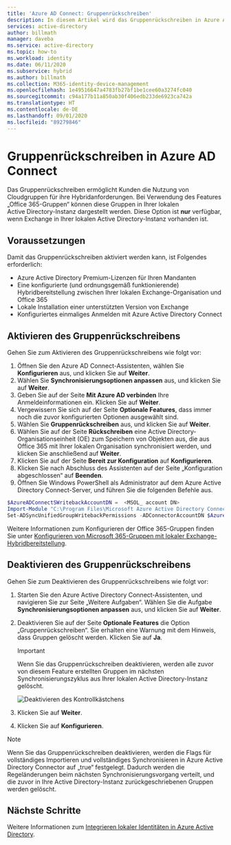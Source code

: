 ```yaml
---
title: 'Azure AD Connect: Gruppenrückschreiben'
description: In diesem Artikel wird das Gruppenrückschreiben in Azure AD Connect beschrieben.
services: active-directory
author: billmath
manager: daveba
ms.service: active-directory
ms.topic: how-to
ms.workload: identity
ms.date: 06/11/2020
ms.subservice: hybrid
ms.author: billmath
ms.collection: M365-identity-device-management
ms.openlocfilehash: 1e49516647a4783fb27bf1be1cee60a3274fc040
ms.sourcegitcommit: c94a177b11a850ab30f406edb233de6923ca742a
ms.translationtype: HT
ms.contentlocale: de-DE
ms.lasthandoff: 09/01/2020
ms.locfileid: "89279846"
---
```

# <a name="azure-ad-connect-group-writeback"></a>Gruppenrückschreiben in Azure AD Connect

Das Gruppenrückschreiben ermöglicht Kunden die Nutzung von Cloudgruppen für ihre Hybridanforderungen. Bei Verwendung des Features „Office 365-Gruppen“ können diese Gruppen in Ihrer lokalen Active Directory-Instanz dargestellt werden. Diese Option ist **nur** verfügbar, wenn Exchange in Ihrer lokalen Active Directory-Instanz vorhanden ist.

## <a name="pre-requisites"></a>Voraussetzungen
Damit das Gruppenrückschreiben aktiviert werden kann, ist Folgendes erforderlich:
- Azure Active Directory Premium-Lizenzen für Ihren Mandanten
- Eine konfigurierte (und ordnungsgemäß funktionierende) Hybridbereitstellung zwischen Ihrer lokalen Exchange-Organisation und Office 365
- Lokale Installation einer unterstützten Version von Exchange
- Konfiguriertes einmaliges Anmelden mit Azure Active Directory Connect 

## <a name="enable-group-writeback"></a>Aktivieren des Gruppenrückschreibens
Gehen Sie zum Aktivieren des Gruppenrückschreibens wie folgt vor:

1. Öffnen Sie den Azure AD Connect-Assistenten, wählen Sie **Konfigurieren** aus, und klicken Sie auf **Weiter**.
2. Wählen Sie **Synchronisierungsoptionen anpassen** aus, und klicken Sie auf **Weiter**.
3. Geben Sie auf der Seite **Mit Azure AD verbinden** Ihre Anmeldeinformationen ein. Klicken Sie auf **Weiter**.
4. Vergewissern Sie sich auf der Seite **Optionale Features**, dass immer noch die zuvor konfigurierten Optionen ausgewählt sind.
5. Wählen Sie **Gruppenrückschreiben** aus, und klicken Sie auf **Weiter**.
6. Wählen Sie auf der Seite **Rückschreiben** eine Active Directory-Organisationseinheit (OE) zum Speichern von Objekten aus, die aus Office 365 mit Ihrer lokalen Organisation synchronisiert werden, und klicken Sie anschließend auf **Weiter**.
7. Klicken Sie auf der Seite **Bereit zur Konfiguration** auf **Konfigurieren**.
8. Klicken Sie nach Abschluss des Assistenten auf der Seite „Konfiguration abgeschlossen“ auf **Beenden**.
9. Öffnen Sie Windows PowerShell als Administrator auf dem Azure Active Directory Connect-Server, und führen Sie die folgenden Befehle aus.

```Powershell
$AzureADConnectSWritebackAccountDN =  <MSOL_ account DN>
Import-Module "C:\Program Files\Microsoft Azure Active Directory Connect\AdSyncConfig\AdSyncConfig.psm1"
Set-ADSyncUnifiedGroupWritebackPermissions -ADConnectorAccountDN $AzureADConnectSWritebackAccountDN
```

Weitere Informationen zum Konfigurieren der Office 365-Gruppen finden Sie unter [Konfigurieren von Microsoft 365-Gruppen mit lokaler Exchange-Hybridbereitstellung](/exchange/hybrid-deployment/set-up-microsoft-365-groups#enable-group-writeback-in-azure-ad-connect).

## <a name="disabling-group-writeback"></a>Deaktivieren des Gruppenrückschreibens
Gehen Sie zum Deaktivieren des Gruppenrückschreibens wie folgt vor: 


1. Starten Sie den Azure Active Directory Connect-Assistenten, und navigieren Sie zur Seite „Weitere Aufgaben“. Wählen Sie die Aufgabe **Synchronisierungsoptionen anpassen** aus, und klicken Sie auf **Weiter**.
2. Deaktivieren Sie auf der Seite **Optionale Features** die Option „Gruppenrückschreiben“.  Sie erhalten eine Warnung mit dem Hinweis, dass Gruppen gelöscht werden.  Klicken Sie auf **Ja**.
   >[!IMPORTANT]
   > Wenn Sie das Gruppenrückschreiben deaktivieren, werden alle zuvor von diesem Feature erstellten Gruppen im nächsten Synchronisierungszyklus aus Ihrer lokalen Active Directory-Instanz gelöscht. 

   ![Deaktivieren des Kontrollkästchens](media/how-to-connect-group-writeback/group2.png)
  
3. Klicken Sie auf **Weiter**.
4. Klicken Sie auf **Konfigurieren**.

 >[!NOTE]
 > Wenn Sie das Gruppenrückschreiben deaktivieren, werden die Flags für vollständiges Importieren und vollständiges Synchronisieren in Azure Active Directory Connector auf „true“ festgelegt. Dadurch werden die Regeländerungen beim nächsten Synchronisierungsvorgang verteilt, und die zuvor in Ihre Active Directory-Instanz zurückgeschriebenen Gruppen werden gelöscht.

## <a name="next-steps"></a>Nächste Schritte
Weitere Informationen zum [Integrieren lokaler Identitäten in Azure Active Directory](whatis-hybrid-identity.md).